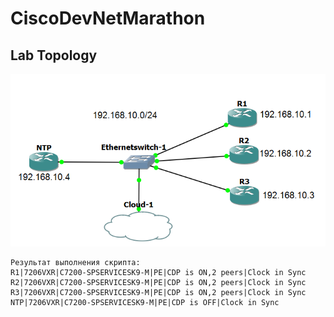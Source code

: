 # CiscoDevNetMarathon 
## Lab Topology
![Topology](/topology.PNG)

```
Результат выполнения скрипта:
R1|7206VXR|C7200-SPSERVICESK9-M|PE|CDP is ON,2 peers|Clock in Sync
R2|7206VXR|C7200-SPSERVICESK9-M|PE|CDP is ON,2 peers|Clock in Sync
R3|7206VXR|C7200-SPSERVICESK9-M|PE|CDP is ON,2 peers|Clock in Sync
NTP|7206VXR|C7200-SPSERVICESK9-M|PE|CDP is OFF|Clock in Sync
```
